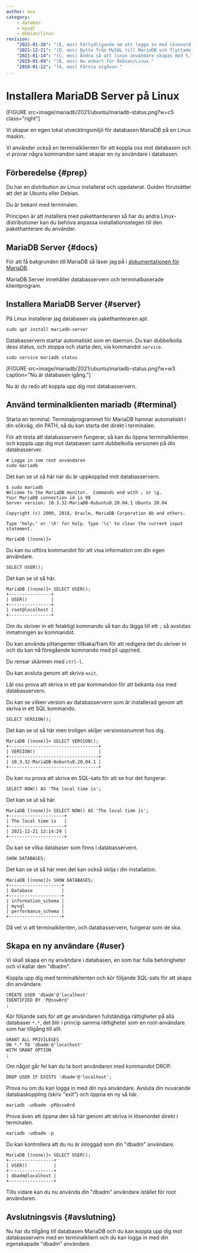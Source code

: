 ```yaml
---
author: mos
category:
    - databas
    - mysql
    - debian/linux
revision:
    "2022-01-20": "(E, mos) Förtydligande om att logga in med lösenord."
    "2021-12-21": "(D, mos) Bytte från MySQL till MariaDB och flyttade MySQL Workbench till en egen artikel."
    "2021-01-14": "(C, mos) Ändra så att linux användare skapas med %."
    "2019-01-09": "(B, mos) Nu enbart för Debian/Linux."
    "2018-01-12": "(A, mos) Första utgåvan."
...
```

Installera MariaDB Server på Linux
==================================

[FIGURE src=image/mariadb/2021/ubuntu/mariadb-status.png?w=c5 class="right"]

Vi skapar en egen lokal utvecklingsmiljö för databasen MariaDB på en Linux maskin.

Vi använder också en terminalklienten för att koppla oss mot databasen och vi provar några kommandon samt skapar en ny användare i databasen.

<!--more-->



Förberedelse {#prep}
--------------------------------------

Du har en distribution av Linux installerat och uppdaterat. Guiden förutsätter att det är Ubuntu eller Debian.

Du är bekant med terminalen.

Principen är att installera med pakethanteraren så har du andra Linux-distributioner kan du behöva anpassa installationsstegen till den pakethanterare du använder.



MariaDB Server {#docs}
--------------------------------------

För att få bakgrunden till MariaDB så läser jag på i [dokumentationen för MariaDB](https://mariadb.org/documentation/).

MariaDB Server innehåller databasservern och terminalbaserade klientprogram.




Installera MariaDB Server {#server}
--------------------------------------

På Linux installerar jag databasen via pakethanteraren apt.

```text
sudo apt install mariadb-server
```

Databasservern startar automatiskt som en daemon. Du kan dubbelkolla dess status, och stoppa och starta den, via kommandot `service`.

```text
sudo service mariadb status
```

[FIGURE src=image/mariadb/2021/ubuntu/mariadb-status.png?w=w3 caption="Nu är databasen igång."]

Nu är du redo att koppla upp dig mot databasservern.



Använd terminalklienten mariadb {#terminal}
--------------------------------------

Starta en terminal. Terminalprogrammet för MariaDB hamnar automatiskt i din sökväg, din PATH, så du kan starta det direkt i terminalen.

För att testa att databasservern fungerar, så kan du öppna terminalklienten och koppla upp dig mot databasen samt dubbelkolla versionen på din databasserver.

```text
# Logga in som root användaren
sudo mariadb
```

Det kan se ut så här när du är uppkopplad mot databasservern.

```text
$ sudo mariadb
Welcome to the MariaDB monitor.  Commands end with ; or \g.
Your MariaDB connection id is 98
Server version: 10.3.32-MariaDB-0ubuntu0.20.04.1 Ubuntu 20.04

Copyright (c) 2000, 2018, Oracle, MariaDB Corporation Ab and others.

Type 'help;' or '\h' for help. Type '\c' to clear the current input statement.

MariaDB [(none)]>
```

Du kan nu utföra kommandot för att visa information om din egen användare.

```text
SELECT USER();
```

Det kan se ut så här.

```text
MariaDB [(none)]> SELECT USER();
+----------------+
| USER()         |
+----------------+
| root@localhost |
+----------------+
```

Om du skriver in ett felaktigt kommando så kan du lägga till ett `;` så avslutas inmatningen av kommandot.

Du kan använda piltangenter tillbaka/fram för att redigera det du skriver in och du kan nå föregående kommando med pil upp/ned.

Du rensar skärmen med `ctrl-l`.

Du kan avsluta genom att skriva `exit`.

Låt oss prova att skriva in ett par kommandon för att bekanta oss med databasservern.

Du kan se vilken version av databasservern som är installerad genom att skriva in ett SQL kommando.

```text
SELECT VERSION();
```

Det kan se ut så här men troligen skiljer versionssnumret hos dig.

```text
MariaDB [(none)]> SELECT VERSION();
+----------------------------------+
| VERSION()                        |
+----------------------------------+
| 10.3.32-MariaDB-0ubuntu0.20.04.1 |
+----------------------------------+
```

Du kan nu prova att skriva en SQL-sats för att se hur det fungerar.

```text
SELECT NOW() AS 'The local time is';
```

Det kan se ut så här.

```text
MariaDB [(none)]> SELECT NOW() AS 'The local time is';
+---------------------+
| The local time is   |
+---------------------+
| 2021-12-21 12:14:29 |
+---------------------+
```

Du kan se vilka databaser som finns i databasservern.

```text
SHOW DATABASES;
```

Det kan se ut så här men det kan också skilja i din installation.

```text
MariaDB [(none)]> SHOW DATABASES;
+--------------------+
| Database           |
+--------------------+
| information_schema |
| mysql              |
| performance_schema |
+--------------------+
```

Då vet vi att terminalklienten, och databasservern, fungerar som de ska.



Skapa en ny användare {#user}
--------------------------------------

Vi skall skapa en ny användare i databasen, en som har fulla behörigheter och vi kallar den "dbadm".

Koppla upp dig med terminalklienten och kör följande SQL-sats för att skapa din användare.

```text
CREATE USER 'dbadm'@'localhost'
IDENTIFIED BY 'P@ssw0rd'
;
```

Kör följande sats för att ge användaren fullständiga rättigheter på alla databaser `*.*`, det blir i princip samma rättigheter som en root-användare som har tillgång till allt.

```text
GRANT ALL PRIVILEGES
ON *.* TO 'dbadm'@'localhost'
WITH GRANT OPTION
;
```

Om något går fel kan du ta bort användaren med kommandot DROP.

```text
DROP USER IF EXISTS 'dbadm'@'localhost';
```

Prova nu om du kan logga in med din nya användare. Avsluta din nuvarande databaskoppling (skriv "exit") och öppna en ny så här.

```text
mariadb -udbadm -pP@ssw0rd
```

Prova även att öppna den så här genom att skriva in lösenordet direkt i terminalen.

```text
mariadb -udbadm -p
```

Du kan kontrollera att du nu är inloggad som din "dbadm" användare.

```text
MariaDB [(none)]> SELECT USER();
+-----------------+
| USER()          |
+-----------------+
| dbadm@localhost |
+-----------------+
```

Tills vidare kan du nu använda din "dbadm" användare istället för root användaren.



Avslutningsvis {#avslutning}
--------------------------------------

Nu har du tillgång till databasen MariaDB och du kan koppla upp dig mot databasservern med en terminalklient och du kan logga in med din egenskapade "dbadm" användare.
